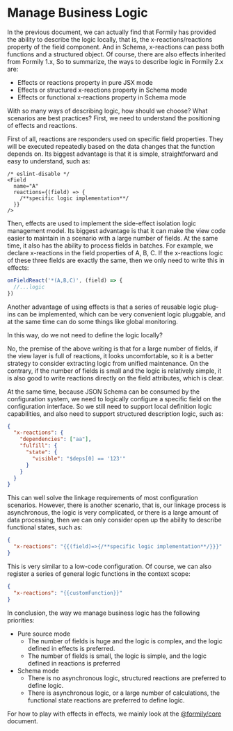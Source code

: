 # Manage Business Logic

In the previous document, we can actually find that Formily has provided the ability to describe the logic locally, that is, the x-reactions/reactions property of the field component. And in Schema, x-reactions can pass both functions and a structured object. Of course, there are also effects inherited from Formily 1.x, So to summarize, the ways to describe logic in Formily 2.x are:

- Effects or reactions property in pure JSX mode
- Effects or structured x-reactions property in Schema mode
- Effects or functional x-reactions property in Schema mode

With so many ways of describing logic, how should we choose? What scenarios are best practices? First, we need to understand the positioning of effects and reactions.

First of all, reactions are responders used on specific field properties. They will be executed repeatedly based on the data changes that the function depends on. Its biggest advantage is that it is simple, straightforward and easy to understand, such as:

```tsx pure
/* eslint-disable */
<Field
  name="A"
  reactions={(field) => {
    /**specific logic implementation**/
  }}
/>
```

Then, effects are used to implement the side-effect isolation logic management model. Its biggest advantage is that it can make the view code easier to maintain in a scenario with a large number of fields. At the same time, it also has the ability to process fields in batches. For example, we declare x-reactions in the field properties of A, B, C. If the x-reactions logic of these three fields are exactly the same, then we only need to write this in effects:

```ts
onFieldReact('*(A,B,C)', (field) => {
  //...logic
})
```

Another advantage of using effects is that a series of reusable logic plug-ins can be implemented, which can be very convenient logic pluggable, and at the same time can do some things like global monitoring.

In this way, do we not need to define the logic locally?

No, the premise of the above writing is that for a large number of fields, if the view layer is full of reactions, it looks uncomfortable, so it is a better strategy to consider extracting logic from unified maintenance.
On the contrary, if the number of fields is small and the logic is relatively simple, it is also good to write reactions directly on the field attributes, which is clear.

At the same time, because JSON Schema can be consumed by the configuration system, we need to logically configure a specific field on the configuration interface. So we still need to support local definition logic capabilities, and also need to support structured description logic, such as:

```json
{
  "x-reactions": {
    "dependencies": ["aa"],
    "fulfill": {
      "state": {
        "visible": "$deps[0] == '123'"
      }
    }
  }
}
```

This can well solve the linkage requirements of most configuration scenarios. However, there is another scenario, that is, our linkage process is asynchronous, the logic is very complicated, or there is a large amount of data processing, then we can only consider open up the ability to describe functional states, such as:

```json
{
  "x-reactions": "{{(field)=>{/**specific logic implementation**/}}}"
}
```

This is very similar to a low-code configuration. Of course, we can also register a series of general logic functions in the context scope:

```json
{
  "x-reactions": "{{customFunction}}"
}
```

In conclusion, the way we manage business logic has the following priorities:

- Pure source mode
  - The number of fields is huge and the logic is complex, and the logic defined in effects is preferred.
  - The number of fields is small, the logic is simple, and the logic defined in reactions is preferred
- Schema mode
  - There is no asynchronous logic, structured reactions are preferred to define logic.
  - There is asynchronous logic, or a large number of calculations, the functional state reactions are preferred to define logic.

For how to play with effects in effects, we mainly look at the [@formily/core](https://core.formilyjs.org) document.

